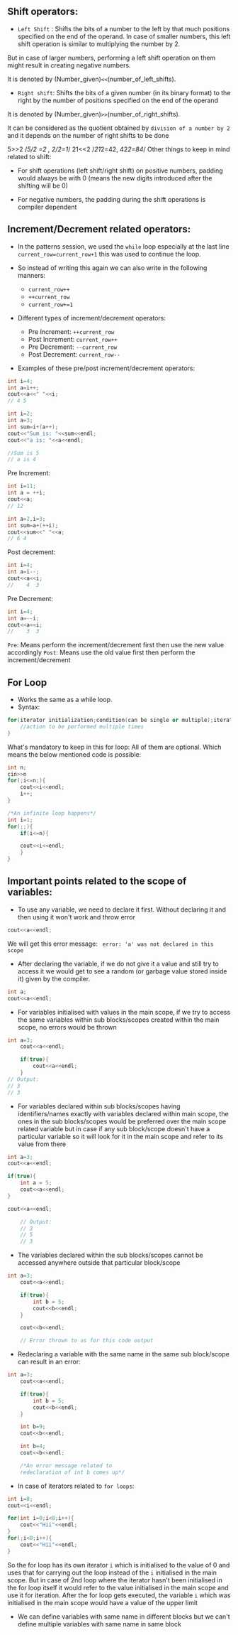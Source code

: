 ## Shift operators:
- `Left Shift` : Shifts the bits of a number to the left by that much positions specified on the end of the operand. In case of smaller numbers, this left shift operation is similar to multiplying the number by 2. 

But in case of larger numbers, performing a left shift operation on them might result in creating negative numbers.

It is denoted by (Number_given)`<<`(number_of_left_shifts).

- `Right shift`: Shifts the bits of a given number (in its binary format) to the right by the number of positions specified on the end of the operand

It is denoted by (Number_given)`>>`(number_of_right_shifts).

It can be considered as the quotient obtained by `division of a number by 2` and it depends on the number of right shifts to be done

5>>2 /*5/2 =2 , 2/2=1*/
21<<2 /*21*2=42, 42*2=84*/
Other things to keep in mind related to shift:
- For shift operations (left shift/right shift) on positive numbers, padding would always be with 0 (means the new digits introduced after the shifting will be 0)

- For negative numbers, the padding during the shift operations is compiler dependent

## Increment/Decrement related operators:

- In the patterns session, we used the `while` loop especially at the last line `current_row=current_row+1` this was used to continue the loop.

- So instead of writing this again we can also write in the following manners:
    - `current_row++`
    - `++current_row`
    - `current_row+=1`

- Different types of increment/decrement operators:
    - Pre Increment: `++current_row`
    - Post Increment: `current_row++`
    - Pre Decrement: `--current_row`
    - Post Decrement:
    `current_row--`

- Examples of these pre/post increment/decrement operators:

```cpp
int i=4;
int a=i++;
cout<<a<<" "<<i;
// 4 5
```

```cpp
int i=2;
int a=3;
int sum=i+(a++);
cout<<"Sum is: "<<sum<<endl;
cout<<"a is: "<<a<<endl;

//Sum is 5
// a is 4
```

Pre Increment:

```cpp
int i=11;
int a = ++i;
cout<<a;
// 12
```

```cpp
int a=2,i=3;
int sum=a+(++i);
cout<<sum<<" "<<a;
// 6 4
```

Post decrement:
```cpp
int i=4;
int a=i--;
cout<<a<<i;
//    4  3
```

Pre Decrement:

```cpp
int i=4;
int a=--i;
cout<<a<<i;
//    3  3
```

`Pre`: Means perform the increment/decrement first then use the new value accordingly
`Post`: Means use the old value first then perform the increment/decrement

## For Loop

- Works the same as a while loop.
- Syntax: 
```cpp
for(iterator initialization;condition(can be single or multiple);iterator update){
    //action to be performed multiple times
}
```


What's mandatory to keep in this for loop: All of them are optional. Which means the below mentioned code is possible:

```cpp
int n;
cin>>n
for(;i<=n;){
    cout<<i<<endl;
    i++;
}

```

```cpp
/*An infinite loop happens*/
int i=1;
for(;;){
    if(i<=n){

    cout<<i<<endl;
    }
}

```

## Important points related to the scope of variables:

- To use any variable, we need to declare it first. Without declaring it and then using it won't work and throw error

```cpp
cout<<a<<endl;
```
We will get this error message: ` error: 'a' was not declared in this scope`

- After declaring the variable, if we do not give it a value and still try to access it we would get to see a random (or garbage value stored inside it) given by the compiler.

```cpp
int a;
cout<<a<<endl;
```

- For variables initialised with values in the main scope, if we try to access the same variables within sub blocks/scopes created within the main scope, no errors would be thrown

```cpp
int a=3;
    cout<<a<<endl;

    if(true){
        cout<<a<<endl;
    }
// Output:
// 3 
// 3
```

- For variables declared within sub blocks/scopes having identifiers/names exactly with variables declared within main scope, the ones in the sub blocks/scopes would be preferred over the main scope related variable but in case if any sub block/scope doesn't have a particular variable so it will look for it in the main scope and refer to its value from there

```cpp
int a=3;
cout<<a<<endl;

if(true){
    int a = 5;
    cout<<a<<endl;
}

cout<<a<<endl;

    // Output:
    // 3
    // 5
    // 3
```

- The variables declared within the sub blocks/scopes cannot be accessed anywhere outside that particular block/scope
```cpp
int a=3;
    cout<<a<<endl;

    if(true){
        int b = 5;
        cout<<b<<endl;
    }

    cout<<b<<endl;

    // Error thrown to us for this code output
```

- Redeclaring a variable with the same name in the same sub block/scope can result in an error:

```cpp
int a=3;
    cout<<a<<endl;

    if(true){
        int b = 5;
        cout<<b<<endl;
    }

    int b=9;
    cout<<b<<endl;

    int b=4;
    cout<<b<<endl;

    /*An error message related to
    redeclaration of int b comes up*/
```

- In case of iterators related to `for loops`:

```cpp
int i=8;
cout<<i<<endl;

for(int i=0;i<8;i++){
    cout<<"Hii"<<endl;
}
for(;i<8;i++){
    cout<<"Hii"<<endl;
}
```

So the for loop has its own iterator `i` which is initialised to the value of 0 and uses that for carrying out the loop instead of the `i` initialised in the main scope. But in case of 2nd loop where the iterator hasn't been initialised in the for loop itself it would refer to the value initialised in the main scope and use it for iteration. After the for loop gets executed, the variable `i` which was initialised in the main scope would have a value of the upper limit

- We can define variables with same name in different blocks but we can't define multiple variables with same name in same block 